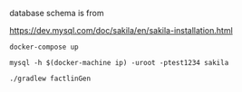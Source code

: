database schema is from

https://dev.mysql.com/doc/sakila/en/sakila-installation.html


```
docker-compose up
```

```
mysql -h $(docker-machine ip) -uroot -ptest1234 sakila
```

```
./gradlew factlinGen
```
